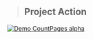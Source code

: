 > ## Project Action  

[![Demo CountPages alpha](https://github.com/LukaszKolodziejski/xs_Move-Baloon__React.js/blob/master/src/video/video.gif)]()

